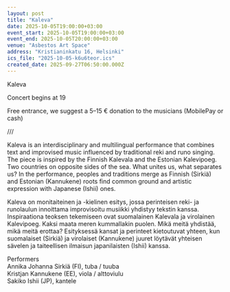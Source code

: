 ```yaml
---
layout: post
title: "Kaleva"
date: 2025-10-05T19:00:00+03:00
event_start: 2025-10-05T19:00:00+03:00
event_end: 2025-10-05T20:00:00+03:00
venue: "Asbestos Art Space"
address: "Kristianinkatu 16, Helsinki"
ics_file: "2025-10-05-k6u6teor.ics"
created_date: 2025-09-27T06:50:00.000Z
---
```


Kaleva  
  
Concert begins at 19  
  
Free entrance, we suggest a 5–15 € donation to the musicians (MobilePay or cash)  
  
///  
  
Kaleva is an interdisciplinary and multilingual performance that combines text and improvised music influenced by traditional reki and runo singing. The piece is inspired by the Finnish Kalevala and the Estonian Kalevipoeg. Two countries on opposite sides of the sea. What unites us, what separates us? In the performance, peoples and traditions merge as Finnish (Sirkiä) and Estonian (Kannukene) roots find common ground and artistic expression with Japanese (Ishii) ones.  
  
Kaleva on monitaiteinen ja -kielinen esitys, jossa perinteisen reki- ja runolaulun innoittama improvisoitu musiikki yhdistyy tekstin kanssa. Inspiraationa teoksen tekemiseen ovat suomalainen Kalevala ja virolainen Kalevipoeg. Kaksi maata meren kummallakin puolen. Mikä meitä yhdistää, mikä meitä erottaa? Esityksessä kansat ja perinteet kietoutuvat yhteen, kun suomalaiset (Sirkiä) ja virolaiset (Kannukene) juuret löytävät yhteisen sävelen ja taiteellisen ilmaisun japanilaisten (Ishii) kanssa.  
  
Performers  
Annika Johanna Sirkiä (FI), tuba / tuuba  
Kristjan Kannukene (EE), viola / alttoviulu  
Sakiko Ishii (JP), kantele
